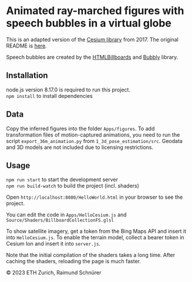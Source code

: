 # Animated ray-marched figures with speech bubbles in a virtual globe

This is an adapted version of the [Cesium library](https://cesiumjs.org/) from 2017.
The original README is [here](README_CESIUM.md).

Speech bubbles are created by the [HTMLBillboards](https://github.com/ThadThompson/CesiumHtmlBillboards) and 
[Bubbly](https://github.com/LeaVerou/bubbly) library.

## Installation

node.js version 8.17.0 is required to run this project.  
`npm install` to install dependencies

## Data

Copy the inferred figures into the folder `Apps/figures`.
To add transformation files of motion-captured animations, you need to run the 
script `export_36m_animation.py` from `1_3d_pose_estimation/src`.
Geodata and 3D models are not included due to licensing restrictions.

## Usage

`npm run start` to start the development server  
`npm run build-watch` to build the project (incl. shaders)

Open `http://localhost:8080/HelloWorld.html` in your browser to see the project.

You can edit the code in `Apps/HelloCesium.js` and `Source/Shaders/BillboardCollectionFS.glsl`

To show satellite imagery, get a token from the Bing Maps API and insert it into `HelloCesium.js`.
To enable the terrain model, collect a bearer token in Cesium Ion and insert it into `server.js`.

Note that the initial compilation of the shaders takes a long time. 
After caching the shaders, reloading the page is much faster.

© 2023 ETH Zurich, Raimund Schnürer